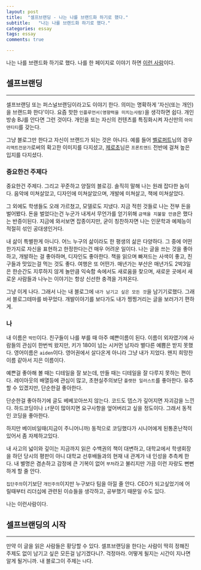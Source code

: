 ```yaml
---
layout: post
title:  "셀프브랜딩 - 나는 나를 브랜드화 하기로 했다."
subtitle:   "나는 나를 브랜드화 하기로 했다."
categories: essay
tags: essay
comments: true

---
```


나는 나를 브랜드화 하기로 했다. 나를 한 페이지로 이야기 하면 [이런 사람](https://isme2n.github.io/about/)이다.

## 셀프브랜딩

---

셀프브랜딩 또는 퍼스널브랜딩이라고도 이야기 한다. 의미는 명확하게 '자신(또는 개인)을 브랜드화 한다'이다. 요즘 핫한 `인플루언서(영향력을 미치는사람)`을 생각하면 쉽다. 개인방송 BJ를 안다면 그런 것이다. 개인을 또는 자신의 컨텐츠를 특징화시켜 자신만의 `아이덴티티`를 갖는다.

그냥 블로그만 한다고 자신이 브랜드가 되는 것은 아니다. 예를 들어 [벨로퍼트](https://velopert.com/)님의 경우 `리액트전문가`로써의 확고한 이미지를 다지셨고, [제로초](https://www.zerocho.com/)님은 `프론트엔드` 전반에 걸쳐 높은 입지를 다지셨다.

### 중요한건 주제다

중요한건 주제다. 그리고 꾸준하고 양질의 블로깅. 솔직히 말해 나는 원래 잡다한 놈이다. 음악에 미쳐살았고, 디자인에 미쳐살았으며, 개발에 미쳐살고, 책에 미쳐살았다.

그 외에도 학생들도 오래 가르쳤고, 모델로도 지냈다. 지금 적힌 것들로 나는 전부 돈을 벌어봤다. 돈을 벌었다는건 누군가 내게서 무언가를 얻기위해 `금액을 지불할 만큼`은 했다는 반증이된다. 지금에 와서보면 잡종이지만, 굳이 칭찬하자면 나는 인문학과 예체능이 적절히 섞인 공대생인거다.

내 삶이 특별한게 아니다. 어느 누구의 삶이라도 한 평생의 삶은 다양하다. 그 중에 어떤 한가지로 자신을 표현하고 한정한다는건 매우 어려운 일이다. 나는 글을 쓰는 것을 좋아하고, 개발하는 걸 좋아하며, 디자인도 좋아한다. 책을 읽으며 빠져드는 사색이 좋고, 친구들과 맛있는걸 먹는 것도 좋다. 여행은 또 어떤가. 매년가는 부산은 매년가도 2박3일은 한순간도 지루하지 않게 놀만큼 익숙함 속에서도 새로움을 찾으며, 새로운 곳에서 새로운 사람들과 나누는 이야기는 항상 신선한 충격을 가져온다.

그냥 이게 나다. 그래서 나는 내 블로그에 `내가 남기고 싶은 모든 것`을 남기기로했다. 그래서 블로그테마를 바꾸었다. 개발이야기를 보다가도 내가 찡찡거리는 글을 보러가기 편하게.

### 나

내 이름은 `박민`이다. 친구들이 나를 부를 때 아주 예쁜이름이 된다. 이름이 외자였기에 사람들의 관심이 한번씩 왔지만, 키가 180이 넘는 시커먼 남자라 별다른 예쁨은 받지 못했다. 영어이름은 `aiden`이다. 영어권에서 살다온게 아니라 그냥 내가 지었다. 왠지 희망찬 이름 같아서 지은 이름이다.

예쁜걸 좋아해 볼 때는 디테일을 잘 보는데, 만들 때는 디테일을 잘 다루지 못하는 편이다. 레이아웃의 배열등에 관심이 많고, 초현실주의보단 `플랫한 일러스트`를 좋아한다. 유추할 수 있겠지만, 단순한걸 좋아한다.

단순한걸 좋아하기에 글도 베베꼬아쓰지 않는다. 코드도 뎁스가 깊어지면 자괴감을 느낀다. 하드코딩이나 `if`문이 많아지면 요구사항을 엎어버리고 싶을 정도이다. 그래서 동적인 코딩을 좋아한다.

하지만 베이비일때(지금이 주니어니까) 동적으로 코딩했다가 시니어에게 된통혼난적이 있어서 좀 자제하고있다.

내 사고의 넓이와 깊이는 지금까지 읽은 수백권의 책이 대변하고, 대학교에서 학생회장을 하던 당시의 평판이 아니 대학교 선후배들과의 현재 내 관계가 내 인성을 추측케 한다. 내 별명은 겸손하고 감정에 큰 기복이 없어 `부처`라고 불리지만 가끔 이런 자랑도 뻔뻔하게 할 줄 안다.

`집단주의`이기보단 `개인주의`이지만 누구보다 팀을 아낄 줄 안다. CEO가 되고싶었기에 어릴때부터 리더십에 관련된 이슈들을 생각하고, 공부했기 때문일 수도 있다.

나는 이런사람이다.

## 셀프브랜딩의 시작

---

만약 이 글을 읽은 사람들은 황당할 수 있다. 셀프브랜딩을 한다는 사람이 딱히 정해진 주제도 없이 남기고 싶은 모든걸 남기겠다니?. 걱정마라. 어떻게 될지는 시간이 지나면 알게 될거니까. 내 블로그이 주제는 `나`다.
